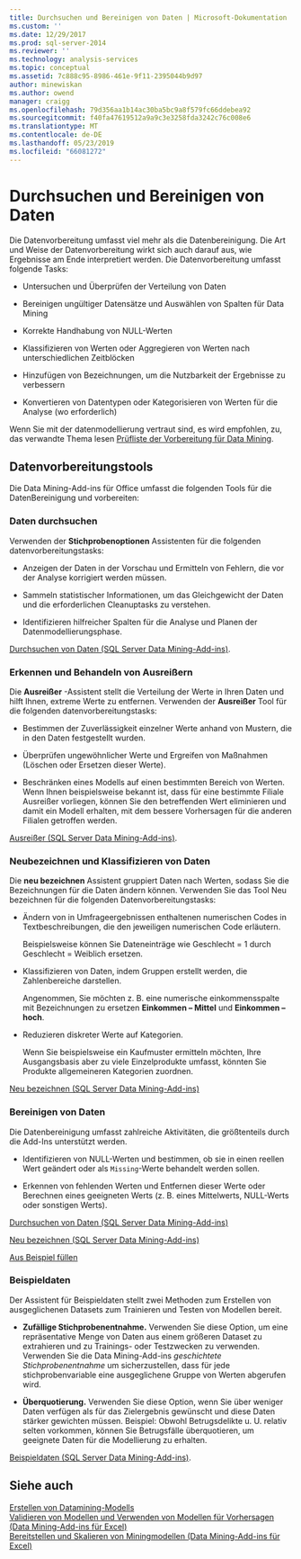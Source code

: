 ```yaml
---
title: Durchsuchen und Bereinigen von Daten | Microsoft-Dokumentation
ms.custom: ''
ms.date: 12/29/2017
ms.prod: sql-server-2014
ms.reviewer: ''
ms.technology: analysis-services
ms.topic: conceptual
ms.assetid: 7c888c95-8986-461e-9f11-2395044b9d97
author: minewiskan
ms.author: owend
manager: craigg
ms.openlocfilehash: 79d356aa1b14ac30ba5bc9a8f579fc66ddebea92
ms.sourcegitcommit: f40fa47619512a9a9c3e3258fda3242c76c008e6
ms.translationtype: MT
ms.contentlocale: de-DE
ms.lasthandoff: 05/23/2019
ms.locfileid: "66081272"
---
```

# <a name="exploring-and-cleaning-data"></a>Durchsuchen und Bereinigen von Daten
  Die Datenvorbereitung umfasst viel mehr als die Datenbereinigung. Die Art und Weise der Datenvorbereitung wirkt sich auch darauf aus, wie Ergebnisse am Ende interpretiert werden. Die Datenvorbereitung umfasst folgende Tasks:  
  
-   Untersuchen und Überprüfen der Verteilung von Daten  
  
-   Bereinigen ungültiger Datensätze und Auswählen von Spalten für Data Mining  
  
-   Korrekte Handhabung von NULL-Werten  
  
-   Klassifizieren von Werten oder Aggregieren von Werten nach unterschiedlichen Zeitblöcken  
  
-   Hinzufügen von Bezeichnungen, um die Nutzbarkeit der Ergebnisse zu verbessern  
  
-   Konvertieren von Datentypen oder Kategorisieren von Werten für die Analyse (wo erforderlich)  
  
 Wenn Sie mit der datenmodellierung vertraut sind, es wird empfohlen, zu, das verwandte Thema lesen [Prüfliste der Vorbereitung für Data Mining](checklist-of-preparation-for-data-mining.md).  
  
## <a name="data-preparation-tools"></a>Datenvorbereitungstools  
 Die Data Mining-Add-ins für Office umfasst die folgenden Tools für die DatenBereinigung und vorbereiten:  
  
### <a name="explore-data"></a>Daten durchsuchen  
 Verwenden der **Stichprobenoptionen** Assistenten für die folgenden datenvorbereitungstasks:  
  
-   Anzeigen der Daten in der Vorschau und Ermitteln von Fehlern, die vor der Analyse korrigiert werden müssen.  
  
-   Sammeln statistischer Informationen, um das Gleichgewicht der Daten und die erforderlichen Cleanuptasks zu verstehen.  
  
-   Identifizieren hilfreicher Spalten für die Analyse und Planen der Datenmodellierungsphase.  
  
 [Durchsuchen von Daten &#40;SQL Server Data Mining-Add-ins&#41;](explore-data-sql-server-data-mining-add-ins.md).  
  
### <a name="detect-and-handle-outliers"></a>Erkennen und Behandeln von Ausreißern  
 Die **Ausreißer** -Assistent stellt die Verteilung der Werte in Ihren Daten und hilft Ihnen, extreme Werte zu entfernen. Verwenden der **Ausreißer** Tool für die folgenden datenvorbereitungstasks:  
  
-   Bestimmen der Zuverlässigkeit einzelner Werte anhand von Mustern, die in den Daten festgestellt wurden.  
  
-   Überprüfen ungewöhnlicher Werte und Ergreifen von Maßnahmen (Löschen oder Ersetzen dieser Werte).  
  
-   Beschränken eines Modells auf einen bestimmten Bereich von Werten. Wenn Ihnen beispielsweise bekannt ist, dass für eine bestimmte Filiale Ausreißer vorliegen, können Sie den betreffenden Wert eliminieren und damit ein Modell erhalten, mit dem bessere Vorhersagen für die anderen Filialen getroffen werden.  
  
 [Ausreißer &#40;SQL Server Data Mining-Add-ins&#41;](outliers-sql-server-data-mining-add-ins.md).  
  
### <a name="relabel-and-bin-data"></a>Neubezeichnen und Klassifizieren von Daten  
 Die **neu bezeichnen** Assistent gruppiert Daten nach Werten, sodass Sie die Bezeichnungen für die Daten ändern können. Verwenden Sie das Tool Neu bezeichnen für die folgenden Datenvorbereitungstasks:  
  
-   Ändern von in Umfrageergebnissen enthaltenen numerischen Codes in Textbeschreibungen, die den jeweiligen numerischen Code erläutern.  
  
     Beispielsweise können Sie Dateneinträge wie Geschlecht = 1 durch Geschlecht = Weiblich ersetzen.  
  
-   Klassifizieren von Daten, indem Gruppen erstellt werden, die Zahlenbereiche darstellen.  
  
     Angenommen, Sie möchten z. B. eine numerische einkommensspalte mit Bezeichnungen zu ersetzen **Einkommen – Mittel** und **Einkommen – hoch**.  
  
-   Reduzieren diskreter Werte auf Kategorien.  
  
     Wenn Sie beispielsweise ein Kaufmuster ermitteln möchten, Ihre Ausgangsbasis aber zu viele Einzelprodukte umfasst, könnten Sie Produkte allgemeineren Kategorien zuordnen.  
  
 [Neu bezeichnen &#40;SQL Server Data Mining-Add-ins&#41;](relabel-sql-server-data-mining-add-ins.md)  
  
### <a name="cleanse-data"></a>Bereinigen von Daten  
 Die Datenbereinigung umfasst zahlreiche Aktivitäten, die größtenteils durch die Add-Ins unterstützt werden.  
  
-   Identifizieren von NULL-Werten und bestimmen, ob sie in einen reellen Wert geändert oder als `Missing`-Werte behandelt werden sollen.  
  
-   Erkennen von fehlenden Werten und Entfernen dieser Werte oder Berechnen eines geeigneten Werts (z. B. eines Mittelwerts, NULL-Werts oder sonstigen Werts).  
  
 [Durchsuchen von Daten &#40;SQL Server Data Mining-Add-ins&#41;](explore-data-sql-server-data-mining-add-ins.md)  
  
 [Neu bezeichnen &#40;SQL Server Data Mining-Add-ins&#41;](relabel-sql-server-data-mining-add-ins.md)  
  
 [Aus Beispiel füllen](fill-from-example-table-analysis-tools-for-excel.md)  
  
### <a name="sample-data"></a>Beispieldaten  
 Der Assistent für Beispieldaten stellt zwei Methoden zum Erstellen von ausgeglichenen Datasets zum Trainieren und Testen von Modellen bereit.  
  
-   **Zufällige Stichprobenentnahme.** Verwenden Sie diese Option, um eine repräsentative Menge von Daten aus einem größeren Dataset zu extrahieren und zu Trainings- oder Testzwecken zu verwenden. Verwenden Sie die Data Mining-Add-ins *geschichtete Stichprobenentnahme* um sicherzustellen, dass für jede stichprobenvariable eine ausgeglichene Gruppe von Werten abgerufen wird.  
  
-   **Überquotierung.** Verwenden Sie diese Option, wenn Sie über weniger Daten verfügen als für das Zielergebnis gewünscht und diese Daten stärker gewichten müssen. Beispiel: Obwohl Betrugsdelikte u. U. relativ selten vorkommen, können Sie Betrugsfälle überquotieren, um geeignete Daten für die Modellierung zu erhalten.  
  
 [Beispieldaten &#40;SQL Server Data Mining-Add-ins&#41;](sample-data-sql-server-data-mining-add-ins.md).  
  
## <a name="see-also"></a>Siehe auch  
 [Erstellen von Datamining-Modells](creating-a-data-mining-model.md)   
 [Validieren von Modellen und Verwenden von Modellen für Vorhersagen &#40;Data Mining-Add-ins für Excel&#41;](validating-models-and-using-models-for-prediction-data-mining-add-ins-for-excel.md)   
 [Bereitstellen und Skalieren von Miningmodellen &#40;Data Mining-Add-ins für Excel&#41;](deploying-and-scaling-mining-models-data-mining-add-ins-for-excel.md)  
  
  
